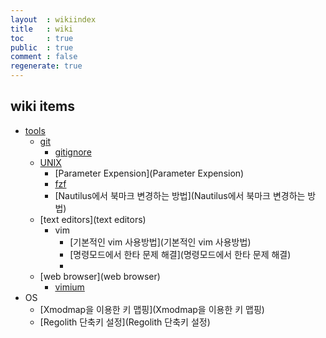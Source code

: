 ```yaml
---
layout  : wikiindex
title   : wiki
toc     : true
public  : true
comment : false
regenerate: true
---
```


## wiki items

* [tools](tools)
	* [git](git)
		* [gitignore](gitignore)
	* [UNIX](UNIX)
		* [Parameter Expension](Parameter Expension)
		* [fzf](fzf)
		* [Nautilus에서 북마크 변경하는 방법](Nautilus에서 북마크 변경하는 방법)
	* [text editors](text editors)
		* vim
			* [기본적인 vim 사용방법](기본적인 vim 사용방법)
			* [명령모드에서 한타 문제 해결](명령모드에서 한타 문제 해결)
			* 
	* [web browser](web browser)
		* [vimium](vimium)
* OS
	* [Xmodmap을 이용한 키 맵핑](Xmodmap을 이용한 키 맵핑)
	* [Regolith 단축키 설정](Regolith 단축키 설정)

